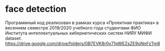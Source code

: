 # face detection
Программный код реализован в рамках курса «Проектная практика» в весеннем семестре 2019/2020 учебного года студентами ФИО Института интеллектуальных кибернетических систем НИЯУ МИФИ
dataset: https://drive.google.com/drive/folders/0B7EVK8r0v71pWEZsZE9oNnFzTm8
